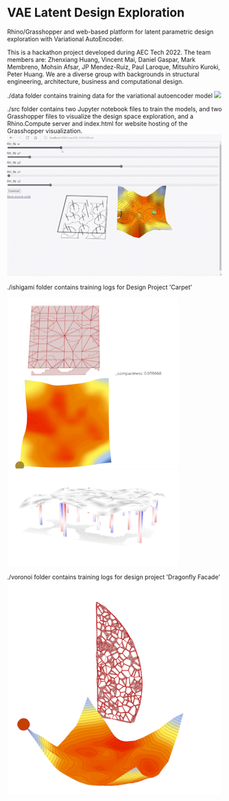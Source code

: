 # VAE Latent Design Exploration
Rhino/Grasshopper and web-based platform for latent parametric design exploration with Variational AutoEncoder.

This is a hackathon project developed during AEC Tech 2022. The team members are: Zhenxiang Huang, Vincent Mai, Daniel Gaspar, Mark Membreno, Mohsin Afsar, JP Mendez-Ruiz, Paul Laroque, Mitsuhiro Kuroki, Peter Huang. We are a diverse group with backgrounds in structural engineering, architecture, business and computational design.


./data folder contains training data for the variational autoencoder model
<img src="pics/inherent.gif" width="500">



./src folder contains two Jupyter notebook files to train the models, and two Grasshopper files to visualize the design space exploration, and a Rhino.Compute server and index.html for website hosting of the Grasshopper visualization.
<img src="pics/website.gif" width="500">



./ishigami folder contains training logs for Design Project 'Carpet'

<img src="pics/latentspace1.gif" width="400"> <img src="pics/geometryoutput1.gif" width="400">



./voronoi folder contains training logs for design project 'Dragonfly Facade'
<img src="pics/latentspace2.gif" width="500"> 
